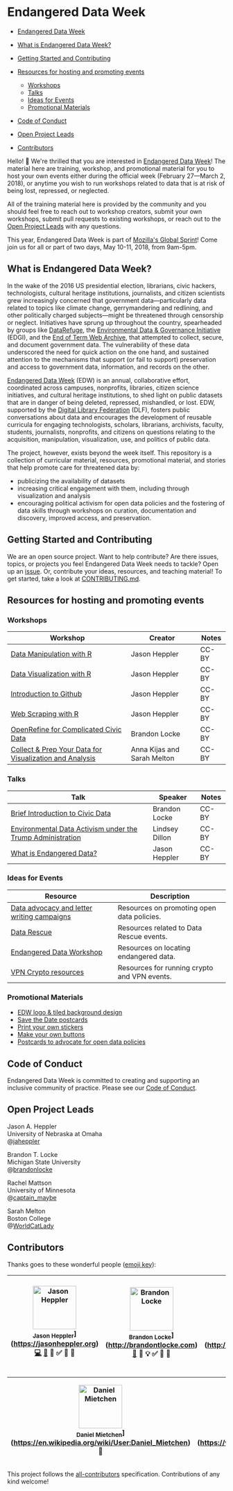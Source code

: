 # Endangered Data Week

<!-- START doctoc generated TOC please keep comment here to allow auto update -->
<!-- DON'T EDIT THIS SECTION, INSTEAD RE-RUN doctoc TO UPDATE -->
- [Endangered Data Week](#endangered-data-week)

- [What is Endangered Data Week?](#what-is-endangered-data-week)
- [Getting Started and Contributing](#getting-started-and-contributing)
- [Resources for hosting and promoting events](#resources-for-hosting-and-promoting-events)
  - [Workshops](#workshops)
  - [Talks](#talks)
  - [Ideas for Events](#ideas-for-events)
  - [Promotional Materials](#promotional-materials)
- [Code of Conduct](#code-of-conduct)
- [Open Project Leads](#open-project-leads)
- [Contributors](#contributors)

<!-- END doctoc generated TOC please keep comment here to allow auto update -->

Hello! 👋 We're thrilled that you are interested in [Endangered Data Week](http://endangereddataweek.org)! The material here are training, workshop, and promotional material for you to host your own events either during the official week (February 27—March 2, 2018), or anytime you wish to run workshops related to data that is at risk of being lost, repressed, or neglected.

All of the training material here is provided by the community and you should feel free to reach out to workshop creators, submit your own workshops, submit pull requests to existing workshops, or reach out to the [Open Project Leads](#open-project-leads) with any questions.

This year, Endangered Data Week is part of [Mozilla's Global Sprint](https://mozilla.github.io/global-sprint/)! Come join us for all or part of two days, May 10-11, 2018, from 9am-5pm.

## What is Endangered Data Week?

In the wake of the 2016 US presidential election, librarians, civic hackers, technologists, cultural heritage institutions, journalists, and citizen scientists grew increasingly concerned that government data—particularly data related to topics like climate change, gerrymandering and redlining, and other politically charged subjects—might be threatened through censorship or neglect. Initiatives have sprung up throughout the country, spearheaded by groups like [DataRefuge](https://www.datarefuge.org/), the [Environmental Data & Governance Initiative](https://envirodatagov.org/) (EDGI), and the [End of Term Web Archive](http://eotarchive.cdlib.org/), that attempted to collect, secure, and document government data. The vulnerability of these data underscored the need for quick action on the one hand, and sustained attention to the mechanisms that support (or fail to support) preservation and access to government data, information, and records on the other.

[Endangered Data Week](http://endangereddataweek.org) (EDW) is an annual, collaborative effort, coordinated across campuses, nonprofits, libraries, citizen science initiatives, and cultural heritage institutions, to shed light on public datasets that are in danger of being deleted, repressed, mishandled, or lost. EDW, supported by the [Digital Library Federation](https://www.diglib.org/) (DLF), fosters public conversations about data and encourages the development of reusable curricula for engaging technologists, scholars, librarians, archivists, faculty, students, journalists, nonprofits, and citizens on questions relating to the acquisition, manipulation, visualization, use, and politics of public data.

The project, however, exists beyond the week itself. This repository is a collection of curricular material, resources, promotional material, and stories that help promote care for threatened data by:

*   publicizing the availability of datasets
*   increasing critical engagement with them, including through visualization and analysis
*   encouraging political activism for open data policies and the fostering of data skills through workshops on curation, documentation and discovery, improved access, and preservation.

## Getting Started and Contributing

We are an open source project. Want to help contribute? Are there issues, topics, or projects you feel Endangered Data Week needs to tackle? Open up an [issue](https://github.com/endangereddataweek/resources/issues). Or, contribute your ideas, resources, and teaching material! To get started, take a look at [CONTRIBUTING.md](https://github.com/endangereddataweek/resources/blob/master/CONTRIBUTING.md).

## Resources for hosting and promoting events

### Workshops

| Workshop | Creator | Notes |
| -------- | ------- | ----- |
| [Data Manipulation with R](https://github.com/endangereddataweek/resources/tree/master/workshop-r-data-manipulation) | Jason Heppler | CC-BY |
| [Data Visualization with R](https://github.com/endangereddataweek/resources/tree/master/workshop-r-data-visualization) | Jason Heppler | CC-BY |
| [Introduction to Github](https://github.com/endangereddataweek/resources/tree/master/workshop-introduction-to-github) | Jason Heppler | CC-BY |
| [Web Scraping with R](https://github.com/endangereddataweek/resources/tree/master/workshop-r-web-scraping) | Jason Heppler | CC-BY |
| [OpenRefine for Complicated Civic Data](https://github.com/endangereddataweek/resources/tree/master/workshop-openrefine-for-complicated-civic-data) | Brandon Locke | CC-BY |
| [Collect & Prep Your Data for Visualization and Analysis](https://github.com/endangereddataweek/resources/tree/master/workshop-data-prep-with-open-refine) | Anna Kijas and Sarah Melton | CC-BY |

### Talks

| Talk | Speaker | Notes |
| ---- | ------- | ----- |
| [Brief Introduction to Civic Data](https://github.com/endangereddataweek/resources/tree/master/talk-brief-introduction-to-civic-data) | Brandon Locke | CC-BY |
| [Environmental Data Activism under the Trump Administration](https://github.com/endangereddataweek/resources/tree/master/talk-environmental-data-activism-under-trump) | Lindsey Dillon | CC-BY |
| [What is Endangered Data?](https://github.com/endangereddataweek/resources/tree/master/talk-what-is-endangered-data) | Jason Heppler | CC-BY |

### Ideas for Events 

| Resource | Description | 
| -------- | ----------- |
| [Data advocacy and letter writing campaigns](https://github.com/endangereddataweek/resources/blob/master/resource-advocacy.md) | Resources on promoting open data policies. |
| [Data Rescue](https://github.com/endangereddataweek/resources/blob/master/resource-datarescue.md) | Resources related to Data Rescue events. |
| [Endangered Data Workshop](https://github.com/endangereddataweek/resources/blob/master/resource-endangereddataworkshop.md) | Resources on locating endangered data. |
| [VPN Crypto resources](https://github.com/endangereddataweek/resources/blob/master/resource-vpn-crypto.md) | Resources for running crypto and VPN events. |

### Promotional Materials

- [EDW logo & tiled background design](https://github.com/endangereddataweek/resources/tree/master/media/designelements)
- [Save the Date postcards](https://github.com/endangereddataweek/resources/tree/master/media/savethedate2018-postcards)
- [Print your own stickers](https://github.com/endangereddataweek/resources/tree/master/media/logo-stickers)
- [Make your own buttons](https://github.com/endangereddataweek/resources/blob/master/media/public-data-stories-kit/Endangered%20Data%20week%201.5%20in%20buttons%20012418.pdf)
- [Postcards to advocate for open data policies](https://github.com/endangereddataweek/resources/tree/master/media/advocacy-postcards)

## Code of Conduct

Endangered Data Week is committed to creating and supporting an inclusive community of practice. Please see our [Code of Conduct](https://github.com/endangereddataweek/resources/blob/master/CODE_OF_CONDUCT.md).

## Open Project Leads

Jason A. Heppler  
University of Nebraska at Omaha  
@[jaheppler](http://twitter.com/jaheppler)

Brandon T. Locke  
Michigan State University  
@[brandonlocke](http://twitter.com/brandontlocke)

Rachel Mattson  
University of Minnesota  
@[captain_maybe](http://twitter.com/captain_maybe)

Sarah Melton  
Boston College  
@[WorldCatLady](http://twitter.com/worldcatlady)

## Contributors

Thanks goes to these wonderful people ([emoji key](https://github.com/kentcdodds/all-contributors#emoji-key)):

<!-- Contributors START
Jason_Heppler hepplerj https://jasonheppler.org code doc answers tutorial design prReview
Brandon_Locke brandontlocke http://brandontlocke.com doc answers example tutorial design prReview
Sarah_Melton svmelton http://www.sarahvmelton.com/ doc answers prReview
Rachel_Mattson rachmattson https://rachelmattson.wordpress.com/ doc answers prReview
Bethany_Nowviskie nowviskie http://nowviskie.org/ design eventOrganizing ideas infra review
Wayne_Graham wayne_graham http://github.com/waynegraham design ideas infra review code
Manasvi_Lalwani manasvil http://manasvilalwani.com/ design example
Daniel_Mietchen Daniel-Mietchen https://en.wikipedia.org/wiki/User:Daniel_Mietchen tools
David_Bleckley bleckley https://www.researchgate.net/profile/David_Bleckley tools example
Madison_Sullivan beastlibrarian https://www.linkedin.com/in/madison-sullivan-8baa0666 tools
Joseph_Koivisto 23koivisto https://www.lib.umd.edu/directory/staff/jkoivist tools
B._Shine_Cho shinecho724 https://www.linkedin.com/in/byungwoo-shine-cho-71847522 tools translation
Jamie_Wittenburg jamieviva https://libraries.indiana.edu/jamie-wittenberg tools
Contributors END -->
<!-- Contributors table START -->
| <img src="https://avatars.githubusercontent.com/hepplerj?s=100" width="100" alt="Jason Heppler" /><br /><sub>Jason Heppler</sub>](https://jasonheppler.org)<br />[💻](git@github.com:endangereddataweek/resources/commits?author=hepplerj) [📖](git@github.com:endangereddataweek/resources/commits?author=hepplerj) 💁 ✅ 🎨 👀 | <img src="https://avatars.githubusercontent.com/brandontlocke?s=100" width="100" alt="Brandon Locke" /><br /><sub>Brandon Locke</sub>](http://brandontlocke.com)<br />[📖](git@github.com:endangereddataweek/resources/commits?author=brandontlocke) 💁 💡 ✅ 🎨 👀 | <img src="https://avatars.githubusercontent.com/svmelton?s=100" width="100" alt="Sarah Melton" /><br /><sub>Sarah Melton</sub>](http://www.sarahvmelton.com/)<br />[📖](git@github.com:endangereddataweek/resources/commits?author=svmelton) 💁 👀 | <img src="https://avatars.githubusercontent.com/rachmattson?s=100" width="100" alt="Rachel Mattson" /><br /><sub>Rachel Mattson</sub>](https://rachelmattson.wordpress.com/)<br />[📖](git@github.com:endangereddataweek/resources/commits?author=rachmattson) 💁 👀 | <img src="https://avatars.githubusercontent.com/nowviskie?s=100" width="100" alt="Bethany Nowviskie" /><br /><sub>Bethany Nowviskie</sub>](http://nowviskie.org/)<br />🎨 undefined undefined 🚇 undefined | <img src="https://avatars.githubusercontent.com/wayne_graham?s=100" width="100" alt="Wayne Graham" /><br /><sub>Wayne Graham</sub>](http://github.com/waynegraham)<br />🎨 undefined 🚇 undefined [💻](git@github.com:endangereddataweek/resources/commits?author=wayne_graham) | <img src="https://avatars.githubusercontent.com/manasvil?s=100" width="100" alt="Manasvi Lalwani" /><br /><sub>Manasvi Lalwani</sub>](http://manasvilalwani.com/)<br />🎨 💡 |
| :---: | :---: | :---: | :---: | :---: | :---: | :---: |

| <img src="https://avatars.githubusercontent.com/Daniel-Mietchen?s=100" width="100" alt="Daniel Mietchen" /><br /><sub>Daniel Mietchen</sub>](https://en.wikipedia.org/wiki/User:Daniel_Mietchen)<br />🔧 | <img src="https://avatars.githubusercontent.com/bleckley?s=100" width="100" alt="David Bleckley" /><br /><sub>David Bleckley</sub>](https://www.researchgate.net/profile/David_Bleckley)<br />🔧 💡 | <img src="https://avatars.githubusercontent.com/beastlibrarian?s=100" width="100" alt="Madison Sullivan" /><br /><sub>Madison Sullivan</sub>](https://www.linkedin.com/in/madison-sullivan-8baa0666)<br />🔧 | <img src="https://avatars.githubusercontent.com/23koivisto?s=100" width="100" alt="Joseph Koivisto" /><br /><sub>Joseph Koivisto</sub>](https://www.lib.umd.edu/directory/staff/jkoivist)<br />🔧 | <img src="https://avatars.githubusercontent.com/shinecho724?s=100" width="100" alt="B. Shine Cho" /><br /><sub>B. Shine Cho</sub>](https://www.linkedin.com/in/byungwoo-shine-cho-71847522)<br />🔧 🌍 | <img src="https://avatars.githubusercontent.com/jamieviva?s=100" width="100" alt="Jamie Wittenburg" /><br /><sub>Jamie Wittenburg</sub>](https://libraries.indiana.edu/jamie-wittenberg)<br />🔧 |
| :---: | :---: | :---: | :---: | :---: | :---: |
<!-- Contributors table END -->

This project follows the [all-contributors](https://github.com/kentcdodds/all-contributors) specification. Contributions of any kind welcome!
